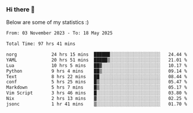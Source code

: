 ### Hi there 👋
Below are some of my statistics :)

<!--START_SECTION:waka-->

```txt
From: 03 November 2023 - To: 18 May 2025

Total Time: 97 hrs 41 mins

norg             24 hrs 15 mins  ██████░░░░░░░░░░░░░░░░░░░   24.44 %
YAML             20 hrs 51 mins  █████▒░░░░░░░░░░░░░░░░░░░   21.01 %
Lua              10 hrs 5 mins   ██▓░░░░░░░░░░░░░░░░░░░░░░   10.17 %
Python           9 hrs 4 mins    ██▒░░░░░░░░░░░░░░░░░░░░░░   09.14 %
Text             8 hrs 22 mins   ██░░░░░░░░░░░░░░░░░░░░░░░   08.44 %
conf             5 hrs 25 mins   █▒░░░░░░░░░░░░░░░░░░░░░░░   05.47 %
Markdown         5 hrs 7 mins    █▒░░░░░░░░░░░░░░░░░░░░░░░   05.17 %
Vim Script       3 hrs 46 mins   █░░░░░░░░░░░░░░░░░░░░░░░░   03.80 %
Nix              2 hrs 13 mins   ▓░░░░░░░░░░░░░░░░░░░░░░░░   02.25 %
jsonc            1 hr 41 mins    ▒░░░░░░░░░░░░░░░░░░░░░░░░   01.70 %
```

<!--END_SECTION:waka-->

<!--
**KlapenHz/KlapenHz** is a ✨ _special_ ✨ repository because its `README.md` (this file) appears on your GitHub profile.

Here are some ideas to get you started:

- 🔭 I’m currently working on ...
- 🌱 I’m currently learning ...
- 👯 I’m looking to collaborate on ...
- 🤔 I’m looking for help with ...
- 💬 Ask me about ...
- 📫 How to reach me: ...
- 😄 Pronouns: ...
- ⚡ Fun fact: ...
-->
